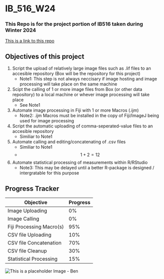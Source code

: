 # IB_516_W24
### This Repo is for the project portion of IB516 taken during Winter 2024
[This is a link to this repo](https://github.com/HTBOS/IB_516_W24)

## Objectives of this project
1. Script the upload of relatively large image files such as .lif files to an accesible repository (Box will be the repository for this project)
    * Note1: This step is not always neccisary if image hosting and image processing will take place on the same machine
2. Scipt the calling of 1 or more image files from Box (or other data repository) to a local machine or whever image processing will take place
    * See Note1
3. Automate image processing in Fiji with 1 or more Macros (.ijm)
    * Note2: .ijm Macros must be installed in the copy of Fiji/ImageJ being used for image processing
4. Script the automatic uploading of comma-seperated-value files to an accesible repository
    * Similiar to Note1
5. Automate calling and editing/concatenating of .csv files 
    * Similiar to Note1
    * $$ 1 + 2 = 12$$
6. Automate statistical processing of measurements within R/RStudio
    * Note3: This may be delayed until a better R-package is designed / intergratable for this purpose

## Progress Tracker

Objective | Progress
----------|---------
Image Uploading | 0%
Image Calling | 0%
Fiji Processing Macro(s) | 95%
CSV file Uploading | 10%
CSV file Concatenation | 70%
CSV file Cleanup | 30%
Statistical Processing | 15%

![This is a placeholder Image - Ben](https://avatars.githubusercontent.com/u/26558567?v=4)




